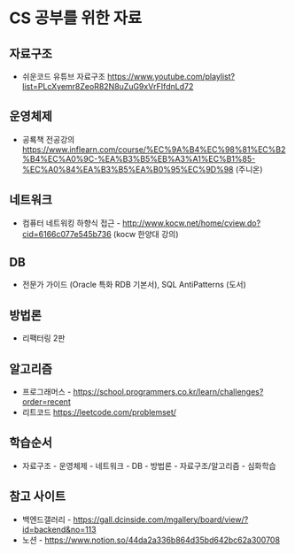 # CS 공부를 위한 자료 

## 자료구조 
 - 쉬운코드 유튜브 자료구조 https://www.youtube.com/playlist?list=PLcXyemr8ZeoR82N8uZuG9xVrFIfdnLd72
## 운영체제 
 - 공룍책 전공강의 https://www.inflearn.com/course/%EC%9A%B4%EC%98%81%EC%B2%B4%EC%A0%9C-%EA%B3%B5%EB%A3%A1%EC%B1%85-%EC%A0%84%EA%B3%B5%EA%B0%95%EC%9D%98 (주니온)
## 네트워크 
 - 컴퓨터 네트워킹 하향식 접근 - http://www.kocw.net/home/cview.do?cid=6166c077e545b736 (kocw 한양대 강의)
## DB 
 -  전문가 가이드 (Oracle 특화 RDB 기본서), SQL AntiPatterns (도서)
## 방법론 
 - 리팩터링 2판
## 알고리즘
 - 프로그래머스 - https://school.programmers.co.kr/learn/challenges?order=recent
 - 리트코드 https://leetcode.com/problemset/

## 학습순서
- 자료구조 - 운영체제 - 네트워크 - DB - 방법론 - 자료구조/알고리즘 - 심화학습

## 참고 사이트
- 백엔드갤러리 - https://gall.dcinside.com/mgallery/board/view/?id=backend&no=113
- 노션 - https://www.notion.so/44da2a336b864d35bd642bc62a300708
